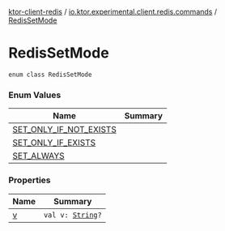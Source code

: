 [ktor-client-redis](../../index.md) / [io.ktor.experimental.client.redis.commands](../index.md) / [RedisSetMode](./index.md)

# RedisSetMode

`enum class RedisSetMode`

### Enum Values

| Name | Summary |
|---|---|
| [SET_ONLY_IF_NOT_EXISTS](-s-e-t_-o-n-l-y_-i-f_-n-o-t_-e-x-i-s-t-s.md) |  |
| [SET_ONLY_IF_EXISTS](-s-e-t_-o-n-l-y_-i-f_-e-x-i-s-t-s.md) |  |
| [SET_ALWAYS](-s-e-t_-a-l-w-a-y-s.md) |  |

### Properties

| Name | Summary |
|---|---|
| [v](v.md) | `val v: `[`String`](https://kotlinlang.org/api/latest/jvm/stdlib/kotlin/-string/index.html)`?` |
